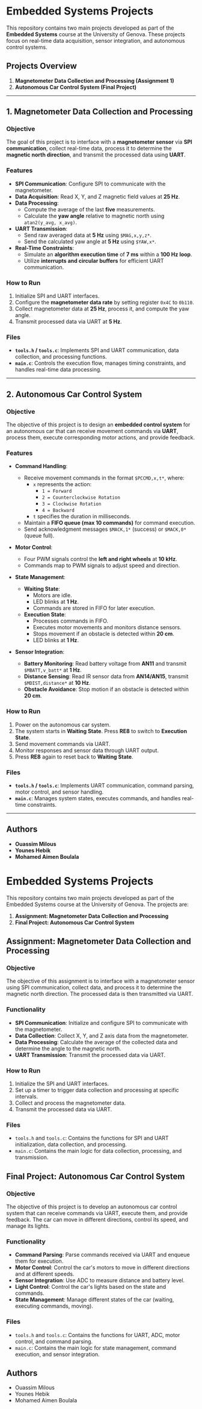 # Embedded Systems Projects

This repository contains two main projects developed as part of the **Embedded Systems** course at the University of Genova. These projects focus on real-time data acquisition, sensor integration, and autonomous control systems.

## Projects Overview

1. **Magnetometer Data Collection and Processing (Assignment 1)**
2. **Autonomous Car Control System (Final Project)**

---

## 1. Magnetometer Data Collection and Processing

### Objective
The goal of this project is to interface with a **magnetometer sensor** via **SPI communication**, collect real-time data, process it to determine the **magnetic north direction**, and transmit the processed data using **UART**.

### Features
- **SPI Communication**: Configure SPI to communicate with the magnetometer.
- **Data Acquisition**: Read X, Y, and Z magnetic field values at **25 Hz**.
- **Data Processing**:
  - Compute the average of the last **five** measurements.
  - Calculate the **yaw angle** relative to magnetic north using `atan2(y_avg, x_avg)`.
- **UART Transmission**:
  - Send raw averaged data at **5 Hz** using `$MAG,x,y,z*`.
  - Send the calculated yaw angle at **5 Hz** using `$YAW,x*`.
- **Real-Time Constraints**:
  - Simulate an **algorithm execution time** of **7 ms** within a **100 Hz loop**.
  - Utilize **interrupts and circular buffers** for efficient UART communication.

### How to Run
1. Initialize SPI and UART interfaces.
2. Configure the **magnetometer data rate** by setting register `0x4C` to `0b110`.
3. Collect magnetometer data at **25 Hz**, process it, and compute the yaw angle.
4. Transmit processed data via UART at **5 Hz**.

### Files
- **`tools.h` / `tools.c`**: Implements SPI and UART communication, data collection, and processing functions.
- **`main.c`**: Controls the execution flow, manages timing constraints, and handles real-time data processing.

---

## 2. Autonomous Car Control System

### Objective
The objective of this project is to design an **embedded control system** for an autonomous car that can receive movement commands via **UART**, process them, execute corresponding motor actions, and provide feedback.

### Features
- **Command Handling**:
  - Receive movement commands in the format `$PCCMD,x,t*`, where:
    - `x` represents the action: 
      - `1 = Forward`
      - `2 = Counterclockwise Rotation`
      - `3 = Clockwise Rotation`
      - `4 = Backward`
    - `t` specifies the duration in milliseconds.
  - Maintain a **FIFO queue (max 10 commands)** for command execution.
  - Send acknowledgment messages `$MACK,1*` (success) or `$MACK,0*` (queue full).

- **Motor Control**:
  - Four PWM signals control the **left and right wheels** at **10 kHz**.
  - Commands map to PWM signals to adjust speed and direction.

- **State Management**:
  - **Waiting State**:
    - Motors are idle.
    - LED blinks at **1 Hz**.
    - Commands are stored in FIFO for later execution.
  - **Execution State**:
    - Processes commands in FIFO.
    - Executes motor movements and monitors distance sensors.
    - Stops movement if an obstacle is detected within **20 cm**.
    - LED blinks at **1 Hz**.

- **Sensor Integration**:
  - **Battery Monitoring**: Read battery voltage from **AN11** and transmit `$MBATT,v_batt*` at **1 Hz**.
  - **Distance Sensing**: Read IR sensor data from **AN14/AN15**, transmit `$MDIST,distance*` at **10 Hz**.
  - **Obstacle Avoidance**: Stop motion if an obstacle is detected within **20 cm**.

### How to Run
1. Power on the autonomous car system.
2. The system starts in **Waiting State**. Press **RE8** to switch to **Execution State**.
3. Send movement commands via UART.
4. Monitor responses and sensor data through UART output.
5. Press **RE8** again to reset back to **Waiting State**.

### Files
- **`tools.h` / `tools.c`**: Implements UART communication, command parsing, motor control, and sensor handling.
- **`main.c`**: Manages system states, executes commands, and handles real-time constraints.

---

## Authors
- **Ouassim Milous**
- **Younes Hebik**
- **Mohamed Aimen Boulala**
# Embedded Systems Projects

This repository contains two main projects developed as part of the Embedded Systems course at the University of Genova. The projects are:

1. **Assignment: Magnetometer Data Collection and Processing**
2. **Final Project: Autonomous Car Control System**

## Assignment: Magnetometer Data Collection and Processing

### Objective
The objective of this assignment is to interface with a magnetometer sensor using SPI communication, collect data, and process it to determine the magnetic north direction. The processed data is then transmitted via UART.

### Functionality
- **SPI Communication**: Initialize and configure SPI to communicate with the magnetometer.
- **Data Collection**: Collect X, Y, and Z axis data from the magnetometer.
- **Data Processing**: Calculate the average of the collected data and determine the angle to the magnetic north.
- **UART Transmission**: Transmit the processed data via UART.

### How to Run
1. Initialize the SPI and UART interfaces.
2. Set up a timer to trigger data collection and processing at specific intervals.
3. Collect and process the magnetometer data.
4. Transmit the processed data via UART.

### Files
- `tools.h` and `tools.c`: Contains the functions for SPI and UART initialization, data collection, and processing.
- `main.c`: Contains the main logic for data collection, processing, and transmission.

## Final Project: Autonomous Car Control System

### Objective
The objective of this project is to develop an autonomous car control system that can receive commands via UART, execute them, and provide feedback. The car can move in different directions, control its speed, and manage its lights.

### Functionality
- **Command Parsing**: Parse commands received via UART and enqueue them for execution.
- **Motor Control**: Control the car's motors to move in different directions and at different speeds.
- **Sensor Integration**: Use ADC to measure distance and battery level.
- **Light Control**: Control the car's lights based on the state and commands.
- **State Management**: Manage different states of the car (waiting, executing commands, moving).


### Files
- `tools.h` and `tools.c`: Contains the functions for UART, ADC, motor control, and command parsing.
- `main.c`: Contains the main logic for state management, command execution, and sensor integration.

## Authors
- Ouassim Milous
- Younes Hebik
- Mohamed Aimen Boulala
